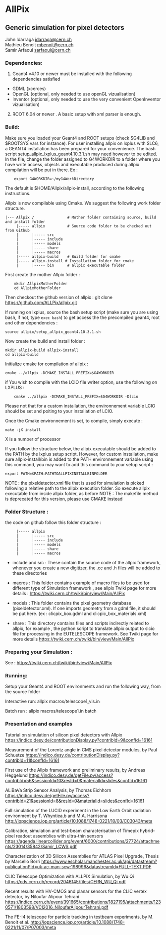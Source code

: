
# AllPix     		    
## Generic simulation for pixel detectors	
                                                                                      
John Idarraga <idarraga@cern.ch>        
Mathieu Benoit <mbenoit@cern.ch>  
Samir Arfaoui  <sarfaoui@cern.ch>     

### Dependencies:

1) Geant4 v4.10 or newer must be installed with the following dependencies
satisfied

- GDML (xcerces)
- OpenGL (optional, only needed to use openGL vizualisation)
- Inventor  (optional, only needed to use the very convenient OpenInventor vizualisation)

2) ROOT 6.04 or newer .  A basic setup with xml parser is enough.

### Build:

Make sure you loaded your Geant4 and ROOT setups (check $G4LIB and $ROOTSYS vars for instance). For user installing allpix on lxplus with SLC6, a GEANT4 installation has been prepared for your convenience. The bash script setup_allpix_lxplus_geant4.10.3.1.sh may need however to be edited. In the file, change the folder assigned to G4WORKDIR to a folder where you have write access, objects and executable produced during allpix compilation will be put in there. Ex : 
```	  
    export G4WORKDIR=~/myG4WorkDirectory	
```	

The default is $HOME/Allpix/allpix-install, according to the following instructions.

Allpix is now compilable using Cmake. We suggest the following work folder structure. 	 
```	
|--- Allpix /  				# Mother folder containing source, build and install folder
	 |----- allpix 			# Source code folder to be checked out from Github 
	 |      |----- src 
	 |      |----- include
	 |      |----- models
	 |      |----- share
	 |      |----- macros 	 
	 |----- allpix-build 	# Build folder for cmake 
	 |----- allpix-install # Installation folder for cmake 
	 |		|----- bin		# allpix executable folder
```
First create the mother Allpix folder : 	
``` 
	mkdir AllpixMotherFolder 
	cd AllpixMotherFolder
``` 

Then checkout the github version of allpix : 
    git clone https://github.com/ALLPix/allpix.git

If running on lxplus, source the bash setup script (make sure you are using bash, if not, type ```exec bash```) to get access the the precompiled geant4, root and other dependencies : 

``` 
source allpix/setup_allpix_geant4.10.3.1.sh
```
Now create the build and install folder : 

	mkdir allpix-build allpix-install
	cd allpix-build 

Initialize cmake for compilation of allpix : 

	cmake ../allpix -DCMAKE_INSTALL_PREFIX=$G4WORKDIR	

if You wish to compile with the LCIO file writer option, use the following on LXPLUS :
```
	cmake ../allpix -DCMAKE_INSTALL_PREFIX=$G4WORKDIR -Dlcio	
```

Please not that for a custom installation, the environnement variable LCIO should be set and poiting to your installation of LCIO. 
	
Once the Cmake environnement is set, to compile, simply execute : 

	make -jX install 

X is a number of processor 
	
If you follow the structure below, the allpix executable should be added to the PATH by the lxplus setup script. However, for custom installation, make sure allpix-install/bin is added to the PATH environnement variable using this command, you may want to add this command to your setup script : 

	export PATH=$PATH:PATHTOALLPIXINSTALLBINFOLDER
	
NOTE : the pixeldetector.xml file that is used for simulation is picked following a relative path to the allpix execution folder. So execute allpix executable from inside allpix folder, as before
NOTE : The makefile method is deprecated for this version, please use CMAKE instead 
	

### Folder Structure : 


the code on github follow this folder structure : 

```
	 |----- allpix 			
	 |      |----- src 
	 |      |----- include
	 |      |----- models
	 |      |----- share
	 |      |----- macros 	
```

- include and src : These contain the source code of the allpix framework, whenever you create a new digitizer, the .cc and  .h
files will be added to these directories 

- macros : This folder contains example of macro files to be used for different type of Simulation framework , see allpix Twiki
page for more details : https://twiki.cern.ch/twiki/bin/view/Main/AllPix

- models : This folder contains the pixel geometry database (pixeldetector.xml). If one imports geometry from a gdml file, it
should be put here. (ex : clicpix_box.gdml and clicpic_box_materials.xml)

- share :  This directory contains files and scripts indirectly related to allpix, for example , the python script to translate
allpix output to slcio file for processing in the EUTELESCOPE framework. See Twiki page for more details https://twiki.cern.ch/twiki/bin/view/Main/AllPix
	
	

### Preparing your Simulation : 

See : https://twiki.cern.ch/twiki/bin/view/Main/AllPix


	
### Running:

Setup your Geant4 and ROOT environments and run the following
way, from the source folder

Interactive run:
    allpix macros/telescope1_vis.in

Batch run : 
    allpix macros/telescope1.in batch
    
    
    
### Presentation and examples

Tutorial on simulation of silicon pixel detectors with Allpix
https://indico.desy.de/contributionDisplay.py?contribId=9&confId=16161

Measurement of the Lorentz angle in CMS pixel detector modules, by Paul Schuetze
https://indico.desy.de/contributionDisplay.py?contribId=11&confId=16161

First use of the Allpix framework and preliminary results, by Andreas Heggelund
https://indico.desy.de/getFile.py/access?contribId=56&sessionId=10&resId=0&materialId=slides&confId=16161

ALiBaVa Strip Sensor Analysis, by Thomas Eichhorn
https://indico.desy.de/getFile.py/access?contribId=21&sessionId=8&resId=0&materialId=slides&confId=16161

Full simulation of the LUCID experiment in the Low Earth Orbit radiation environment by T. Whyntiea,b and M.A. Harrisona
http://iopscience.iop.org/article/10.1088/1748-0221/10/03/C03043/meta

Calibration, simulation and test-beam characterisation of Timepix hybrid-pixel readout assemblies with ultra-thin sensors 
https://agenda.linearcollider.org/event/6000/contributions/27724/attachments/23014/35842/Samir_LCWS.pdf

Characterization of 3D Silicon Assemblies for ATLAS Pixel Upgrade, Thesis by Marcello Borri
https://www.escholar.manchester.ac.uk/api/datastream?publicationPid=uk-ac-man-scw:198996&datastreamId=FULL-TEXT.PDF

CLIC Telescope Optimization with ALLPIX Simulation, by Wu Qi
https://cds.cern.ch/record/2046145/files/CERN_WU_Qi.pdf

Recent results with HV-CMOS and planar sensors for the CLIC vertex detector, by Niloufar Alipour Tehrani
https://indico.cern.ch/event/391665/contributions/1827195/attachments/1230571/1803598/VCI2016_NiloufarAlipourTehrani.pdf

The FE-I4 telescope for particle tracking in testbeam experiments, by M. Benoit et al.
http://iopscience.iop.org/article/10.1088/1748-0221/11/07/P07003/meta








